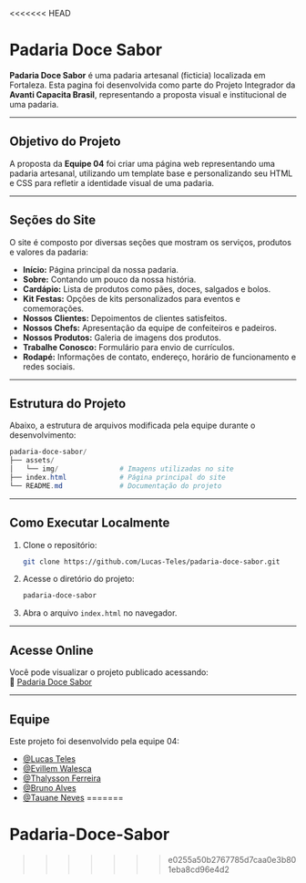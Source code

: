 <<<<<<< HEAD
# Padaria Doce Sabor

**Padaria Doce Sabor** é uma padaria artesanal (ficticia) localizada em Fortaleza. Esta pagina foi desenvolvida como parte do Projeto Integrador da **Avanti Capacita Brasil**, representando a proposta visual e institucional de uma padaria.

---

## Objetivo do Projeto

A proposta da **Equipe 04** foi criar uma página web representando uma padaria artesanal, utilizando um template base e personalizando seu HTML e CSS para refletir a identidade visual de uma padaria.

---

## Seções do Site

O site é composto por diversas seções que mostram os serviços, produtos e valores da padaria:

- **Início:** Página principal da nossa padaria.  
- **Sobre:** Contando um pouco da nossa história.  
- **Cardápio:** Lista de produtos como pães, doces, salgados e bolos.  
- **Kit Festas:** Opções de kits personalizados para eventos e comemorações.  
- **Nossos Clientes:** Depoimentos de clientes satisfeitos.  
- **Nossos Chefs:** Apresentação da equipe de confeiteiros e padeiros.  
- **Nossos Produtos:** Galeria de imagens dos produtos.  
- **Trabalhe Conosco:** Formulário para envio de currículos.  
- **Rodapé:** Informações de contato, endereço, horário de funcionamento e redes sociais.  

---

## Estrutura do Projeto

Abaixo, a estrutura de arquivos modificada pela equipe durante o desenvolvimento:

```powershell
padaria-doce-sabor/
├── assets/
│   └── img/               # Imagens utilizadas no site
├── index.html             # Página principal do site
└── README.md              # Documentação do projeto
```

---

## Como Executar Localmente

1. Clone o repositório:
   ```bash
   git clone https://github.com/Lucas-Teles/padaria-doce-sabor.git
   ```
2. Acesse o diretório do projeto:
   ```bash
   padaria-doce-sabor
   ```
3. Abra o arquivo `index.html` no navegador.

---

## Acesse Online

Você pode visualizar o projeto publicado acessando:  
🔗 [Padaria Doce Sabor](https://lucas-teles.github.io/padaria-doce-sabor/)

---

## Equipe

Este projeto foi desenvolvido pela equipe 04:

- [@Lucas Teles](https://github.com/Lucas-Teles)  
- [@Evillem Walesca](https://github.com/evillem-gitgit)  
- [@Thalysson Ferreira](https://github.com/ThalyssonFerreir)  
- [@Bruno Alves](https://github.com/brunoalves0921)  
- [@Tauane Neves](https://github.com/TauaneNeves)
=======
# Padaria-Doce-Sabor
>>>>>>> e0255a50b2767785d7caa0e3b801eba8cd96e4d2
